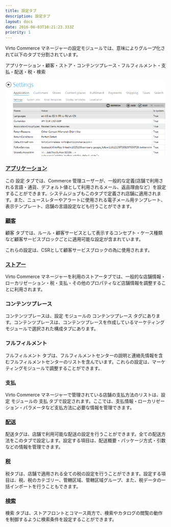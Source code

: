 ```yaml
---
title: 設定タブ
description: 設定タブ
layout: docs
date: 2016-06-03T10:21:23.333Z
priority: 1
---
```

Virto Commerce マネージャーの設定モジュールでは、意味によりグループ化されて以下のタブで分割されています。

アプリケーション・顧客・ストア・コンテンツプレース・フルフィルメント・支払・配送・税・検索

<img src="../../../../assets/images/docs/image2014-2-3 14_53_4.png" />

### [アプリケーション](docs/old-versions/vc111userguide-jp/settings/application-settings)

この 設定 タブでは、Commerce 管理ユーザーが、一般的な定義(店舗で利用される言語・通貨、デフォルト値として利用されるメール、返品理由など）を設定することができます。システムジョブもこのタブで定義され店舗に適用されます。また、ニュースレターやアラートに使用される電子メール用テンプレート、表示テンプレート、店舗の言語設定なども行うことができます。

### [顧客](docs/old-versions/vc111userguide-jp/settings/customer-profile-attributes)

顧客 タブでは、ルール・顧客サービスとして表示するコンセプト・ケース種類など顧客サービスブロックごとに適用可能な設定が含まれています。

これらの設定は、CSRとして顧客サービスブロックの為に使用されます。

### [ストアー](docs/old-versions/vc111userguide-jp/settings/stores)

Virto Commerce マネージャーを利用のストアータブでは、一般的な店舗情報・ローカリゼーション・税・支払・その他のプロパティなど店舗情報を調整することに利用されます。

### コンテンツプレース

コンテンツプレースは、設定 モジュールの コンテンツプレース タグにあります。コンテンツプレースは、コンテンツプレースを作成しているマーケティングモジュールで選択された構成タブにあります。

### フルフィルメント

フルフィルメント タブは、フルフィルメントセンターの説明と連絡先情報を含むフルフィルメントセンターのリストを含んでいます。これらの設定は、マーケティングモジュールで調整することができます。

### 支払

Virto Commerce マネージャーで管理されている店舗の支払方法のリストは、設定 モジュールの 支払 タブで設定されます。ここでは、支払情報・ローカリゼーション・パラメータなど支払方法に必要な情報を管理できます。

### [配送](docs/old-versions/vc111userguide-jp/settings/shipping)

配送タグは、店舗で利用可能な配送の設定を行うことができます。全ての配送方法をこのタブで設定します。設定する項目は、配送概要・パッケージ方式・引数などの情報を管理できます。

### [税](docs/old-versions/vc111userguide-jp/settings/taxes)

税タブは、店舗で適用される全ての税の設定を行うことができます。設定する項目は、税、税のカテゴリー、管轄区域、管轄区域グループ、また、税データの一括インポートを行うこともできます。

### [検索](docs/old-versions/vc111userguide-jp/settings/search-settings)

検索 タブは、ストアフロントとコマース両方で、検索やカタログの閲覧の動作を制御するように検索条件を設定することができます。